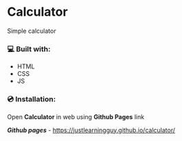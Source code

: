 # Calculator
Simple calculator

### 💻 Built with:
- HTML
- CSS
- JS

### 💿 Installation:
Open **Calculator** in web using **Github Pages** link

_**Github pages**_ - https://justlearningguy.github.io/calculator/
